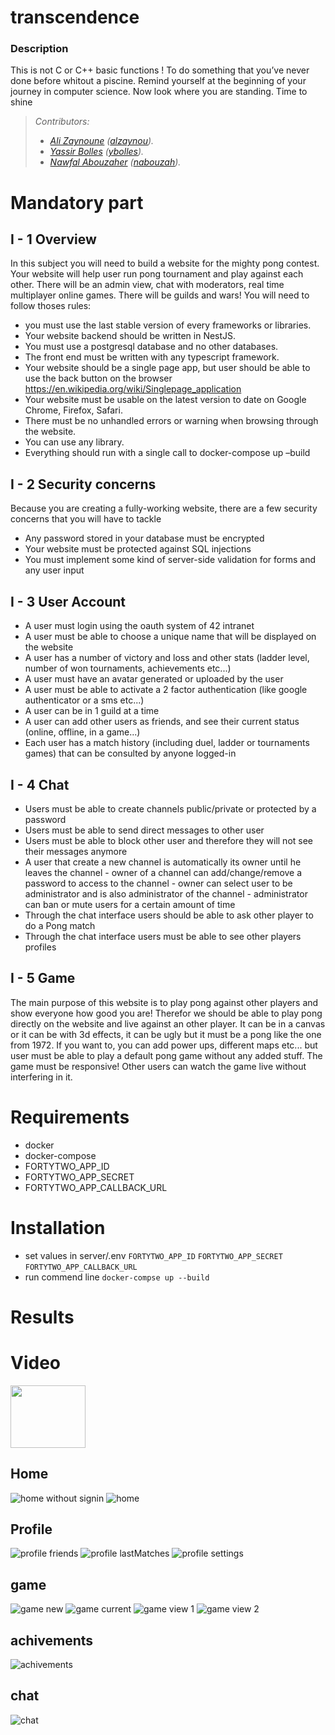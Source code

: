 # transcendence

### <strong>Description</strong>

This is not C or C++ basic functions ! To do something that you’ve never
done before whitout a piscine. Remind yourself at the beginning of your journey in
computer science. Now look where you are standing. Time to shine

> _Contributors:<br>_
>
> -   _<a href="https://github.com/alizaynoune" target="_blank">Ali Zaynoune</a> (<a href="https://profile.intra.42.fr/users/alzaynou" target="_blank">alzaynou</a>).<br>_
> -   _<a href="https://github.com/Ysrbolles" target="_blank">Yassir Bolles</a> (<a href="https://profile.intra.42.fr/users/ybolles" target="_blank">ybolles</a>)._
> -   _<a href="https://github.com/83wid" target="_blank">Nawfal Abouzaher</a> (<a href="https://profile.intra.42.fr/users/nabouzah" target="_blank">nabouzah</a>).<br>_

<!-- <p align="center">
  <img alt="war" src="https://user-images.githubusercontent.com/45235527/139450481-561e3ae8-f843-4d52-8d32-f36f4afca31e.gif" />
</p> -->

# Mandatory part

## I - 1 Overview

In this subject you will need to build a website for the mighty pong contest.
Your website will help user run pong tournament and play against each other.
There will be an admin view, chat with moderators, real time multiplayer online
games.
There will be guilds and wars!
You will need to follow thoses rules:

-   you must use the last stable version of every frameworks or libraries.
-   Your website backend should be written in NestJS.
-   You must use a postgresql database and no other databases.
-   The front end must be written with any typescript framework.
-   Your website should be a single page app, but user should be able to use the back
    button on the browser https://en.wikipedia.org/wiki/Singlepage_application
-   Your website must be usable on the latest version to date on Google Chrome,
    Firefox, Safari.
-   There must be no unhandled errors or warning when browsing through the website.
-   You can use any library.
-   Everything should run with a single call to docker-compose up –build

## I - 2 Security concerns

Because you are creating a fully-working website, there are a few security concerns that
you will have to tackle

-   Any password stored in your database must be encrypted
-   Your website must be protected against SQL injections
-   You must implement some kind of server-side validation for forms and any user
    input

## I - 3 User Account

-   A user must login using the oauth system of 42 intranet
-   A user must be able to choose a unique name that will be displayed on the website
-   A user has a number of victory and loss and other stats (ladder level, number of
    won tournaments, achievements etc...)
-   A user must have an avatar generated or uploaded by the user
-   A user must be able to activate a 2 factor authentication (like google authenticator
    or a sms etc...)
-   A user can be in 1 guild at a time
-   A user can add other users as friends, and see their current status (online, offline,
    in a game...)
-   Each user has a match history (including duel, ladder or tournaments games) that
    can be consulted by anyone logged-in

## I - 4 Chat

-   Users must be able to create channels public/private or protected by a password
-   Users must be able to send direct messages to other user
-   Users must be able to block other user and therefore they will not see their messages
    anymore
-   A user that create a new channel is automatically its owner until he leaves the
    channel - owner of a channel can add/change/remove a password to access to the channel - owner can select user to be administrator and is also administrator of the
    channel - administrator can ban or mute users for a certain amount of time
-   Through the chat interface users should be able to ask other player to do a Pong
    match
-   Through the chat interface users must be able to see other players profiles


## I - 5 Game

The main purpose of this website is to play pong against other players and show everyone
how good you are!
Therefor we should be able to play pong directly on the website and live against an
other player.
It can be in a canvas or it can be with 3d effects, it can be ugly but it must be a pong
like the one from 1972.
If you want to, you can add power ups, different maps etc... but user must be able to
play a default pong game without any added stuff.
The game must be responsive!
Other users can watch the game live without interfering in it.

# Requirements

-   docker
-   docker-compose
-   FORTYTWO_APP_ID
-   FORTYTWO_APP_SECRET
-   FORTYTWO_APP_CALLBACK_URL

# Installation

-   set values in server/.env
    `FORTYTWO_APP_ID`
    `FORTYTWO_APP_SECRET`
    `FORTYTWO_APP_CALLBACK_URL`
-   run commend line
    `docker-compse up --build`

# Results

# Video

<a href="https://www.youtube.com/watch?v=optbXpKvQuk&t=14s&ab_channel=alizaynoune" target="_blank"><img src="https://github.com/alizaynoune/ft_transcendence/blob/main/screenshots/YouTube_play_button_icon.png?raw=true" align="center" height="100" width="120" ></a>

## Home

![home without signin](https://github.com/alizaynoune/ft_transcendence/blob/main/screenshots/home1.png?raw=true)
![home](https://github.com/alizaynoune/ft_transcendence/blob/main/screenshots/home2.png?raw=true)

## Profile

![profile friends](https://github.com/alizaynoune/ft_transcendence/blob/main/screenshots/profileFriends.png?raw=true)
![profile lastMatches](https://github.com/alizaynoune/ft_transcendence/blob/main/screenshots/profileLastMatches.png?raw=true)
![profile settings](https://github.com/alizaynoune/ft_transcendence/blob/main/screenshots/profileSettings.png?raw=true)

## game

![game new](https://github.com/alizaynoune/ft_transcendence/blob/main/screenshots/newGame.png?raw=true)
![game current](https://github.com/alizaynoune/ft_transcendence/blob/main/screenshots/currentGame.png?raw=true)
![game view 1](https://github.com/alizaynoune/ft_transcendence/blob/main/screenshots/game.png?raw=true)
![game view 2](https://github.com/alizaynoune/ft_transcendence/blob/main/screenshots/game2.png?raw=true)

## achivements

![achivements](https://github.com/alizaynoune/ft_transcendence/blob/main/screenshots/achivements.png?raw=true)

## chat

![chat](https://github.com/alizaynoune/ft_transcendence/blob/main/screenshots/chat.png?raw=true)

